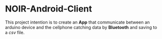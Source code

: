 # NOIR-Android-Client

This project intention is to create an **App**
that communicate between an arduino device and the cellphone
catching data by **Bluetooth** and saving to a *csv* file.
